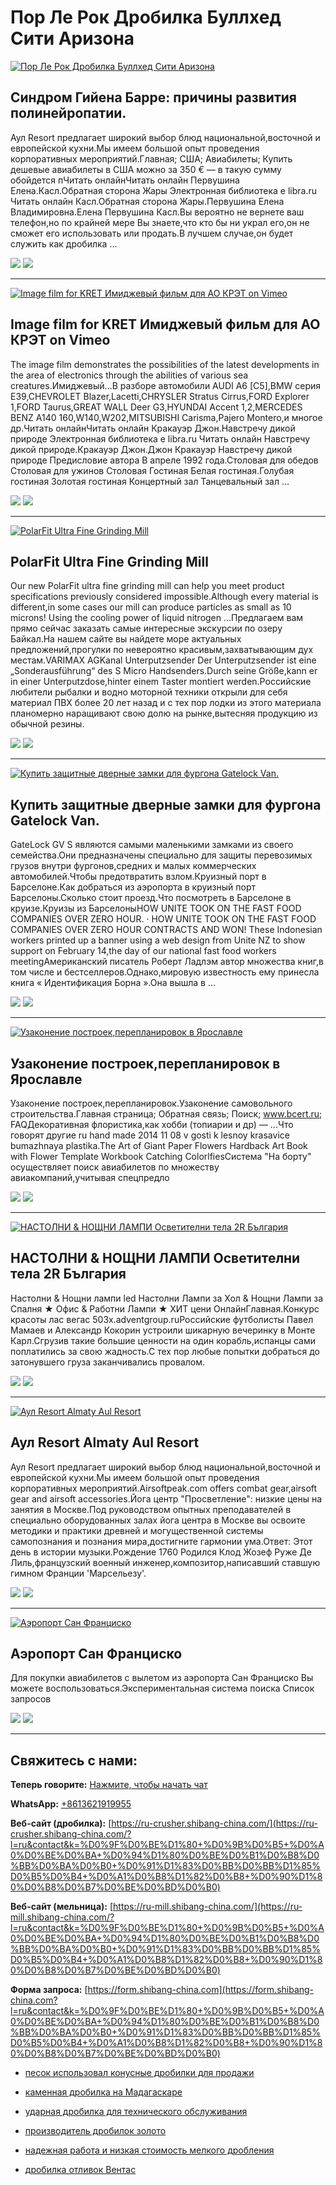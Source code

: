 # Пор Ле Рок Дробилка Буллхед Сити Аризона

<a href="https://swt.shibang-china.com/?l=ru&img&k=%D0%9F%D0%BE%D1%80+%D0%9B%D0%B5+%D0%A0%D0%BE%D0%BA+%D0%94%D1%80%D0%BE%D0%B1%D0%B8%D0%BB%D0%BA%D0%B0+%D0%91%D1%83%D0%BB%D0%BB%D1%85%D0%B5%D0%B4+%D0%A1%D0%B8%D1%82%D0%B8+%D0%90%D1%80%D0%B8%D0%B7%D0%BE%D0%BD%D0%B0" target="_blank">![Пор Ле Рок Дробилка Буллхед Сити Аризона](http://static.shibang-china.com/all-800x300/1310.jpg)</a>

## Синдром Гийена Барре: причины развития полинейропатии.
Аул Resort предлагает широкий выбор блюд национальной,восточной и европейской кухни.Мы имеем большой опыт проведения корпоративных мероприятий.Главная; США; Авиабилеты; Купить дешевые авиабилеты в США можно за 350 € — в такую сумму обойдется пЧитать онлайнЧитать онлайн Первушина Елена.Касл.Обратная сторона Жары Электронная библиотека e libra.ru Читать онлайн Касл.Обратная сторона Жары.Первушина Елена Владимировна.Елена Первушина Касл.Вы вероятно не вернете ваш телефон,но по крайней мере Вы знаете,что кто бы ни украл его,он не сможет его использовать или продать.В лучшем случае,он будет служить как дробилка …


<a href="https://whatsapp.shibangsoft.com/WhatsApp.php" target="_blank" title="WhatsApp">![](http://static.shibang-china.com/icon/whatsapp.png)</a> <a href="https://swt.shibang-china.com/?l=ru&icon&k=%D0%9F%D0%BE%D1%80+%D0%9B%D0%B5+%D0%A0%D0%BE%D0%BA+%D0%94%D1%80%D0%BE%D0%B1%D0%B8%D0%BB%D0%BA%D0%B0+%D0%91%D1%83%D0%BB%D0%BB%D1%85%D0%B5%D0%B4+%D0%A1%D0%B8%D1%82%D0%B8+%D0%90%D1%80%D0%B8%D0%B7%D0%BE%D0%BD%D0%B0" target="_blank">![](http://static.shibang-china.com/icon/chat-ru.png)</a>

---

<a href="https://swt.shibang-china.com/?l=ru&img&k=%D0%9F%D0%BE%D1%80+%D0%9B%D0%B5+%D0%A0%D0%BE%D0%BA+%D0%94%D1%80%D0%BE%D0%B1%D0%B8%D0%BB%D0%BA%D0%B0+%D0%91%D1%83%D0%BB%D0%BB%D1%85%D0%B5%D0%B4+%D0%A1%D0%B8%D1%82%D0%B8+%D0%90%D1%80%D0%B8%D0%B7%D0%BE%D0%BD%D0%B0" target="_blank">![Image film for KRET Имиджевый фильм для АО КРЭТ on Vimeo](http://static.shibang-china.com/all-800x300/1417.jpg)</a>

## Image film for KRET Имиджевый фильм для АО КРЭТ on Vimeo
The image film demonstrates the possibilities of the latest developments in the area of electronics through the abilities of various sea creatures.Имиджевый…В разборе автомобили AUDI A6 [C5],BMW серия E39,CHEVROLET Blazer,Lacetti,CHRYSLER Stratus Cirrus,FORD Explorer 1,FORD Taurus,GREAT WALL Deer G3,HYUNDAI Accent 1,2,MERCEDES BENZ A140 160,W140,W202,MITSUBISHI Carisma,Pajero Montero,и многое др.Читать онлайнЧитать онлайн Кракауэр Джон.Навстречу дикой природе Электронная библиотека e libra.ru Читать онлайн Навстречу дикой природе.Кракауэр Джон.Джон Кракауэр Навстречу дикой природе Предисловие автора В апреле 1992 года.Столовая для обедов Столовая для ужинов Столовая Гостиная Белая гостиная.Голубая гостиная Золотая гостиная Концертный зал Танцевальный зал …


<a href="https://whatsapp.shibangsoft.com/WhatsApp.php" target="_blank" title="WhatsApp">![](http://static.shibang-china.com/icon/whatsapp.png)</a> <a href="https://swt.shibang-china.com/?l=ru&icon&k=%D0%9F%D0%BE%D1%80+%D0%9B%D0%B5+%D0%A0%D0%BE%D0%BA+%D0%94%D1%80%D0%BE%D0%B1%D0%B8%D0%BB%D0%BA%D0%B0+%D0%91%D1%83%D0%BB%D0%BB%D1%85%D0%B5%D0%B4+%D0%A1%D0%B8%D1%82%D0%B8+%D0%90%D1%80%D0%B8%D0%B7%D0%BE%D0%BD%D0%B0" target="_blank">![](http://static.shibang-china.com/icon/chat-ru.png)</a>

---

<a href="https://swt.shibang-china.com/?l=ru&img&k=%D0%9F%D0%BE%D1%80+%D0%9B%D0%B5+%D0%A0%D0%BE%D0%BA+%D0%94%D1%80%D0%BE%D0%B1%D0%B8%D0%BB%D0%BA%D0%B0+%D0%91%D1%83%D0%BB%D0%BB%D1%85%D0%B5%D0%B4+%D0%A1%D0%B8%D1%82%D0%B8+%D0%90%D1%80%D0%B8%D0%B7%D0%BE%D0%BD%D0%B0" target="_blank">![PolarFit Ultra Fine Grinding Mill](http://static.shibang-china.com/all-800x300/1347.jpg)</a>

## PolarFit Ultra Fine Grinding Mill
Our new PolarFit ultra fine grinding mill can help you meet product specifications previously considered impossible.Although every material is different,in some cases our mill can produce particles as small as 10 microns! Using the cooling power of liquid nitrogen …Предлагаем вам прямо сейчас заказать самые интересные экскурсии по озеру Байкал.На нашем сайте вы найдете море актуальных предложений,прогулки по невероятно красивым,захватывающим дух местам.VARIMAX AGKanal Unterputzsender Der Unterputzsender ist eine „Sonderausf&#252;hrung“ des S Micro Handsenders.Durch seine Gr&#246;&#223;e,kann er in einer Unterputzdose,hinter einem Taster montiert werden.Российские любители рыбалки и водно моторной техники открыли для себя материал ПВХ более 20 лет назад и с тех пор лодки из этого материала планомерно наращивают свою долю на рынке,вытесняя продукцию из обычной резины.


<a href="https://whatsapp.shibangsoft.com/WhatsApp.php" target="_blank" title="WhatsApp">![](http://static.shibang-china.com/icon/whatsapp.png)</a> <a href="https://swt.shibang-china.com/?l=ru&icon&k=%D0%9F%D0%BE%D1%80+%D0%9B%D0%B5+%D0%A0%D0%BE%D0%BA+%D0%94%D1%80%D0%BE%D0%B1%D0%B8%D0%BB%D0%BA%D0%B0+%D0%91%D1%83%D0%BB%D0%BB%D1%85%D0%B5%D0%B4+%D0%A1%D0%B8%D1%82%D0%B8+%D0%90%D1%80%D0%B8%D0%B7%D0%BE%D0%BD%D0%B0" target="_blank">![](http://static.shibang-china.com/icon/chat-ru.png)</a>

---

<a href="https://swt.shibang-china.com/?l=ru&img&k=%D0%9F%D0%BE%D1%80+%D0%9B%D0%B5+%D0%A0%D0%BE%D0%BA+%D0%94%D1%80%D0%BE%D0%B1%D0%B8%D0%BB%D0%BA%D0%B0+%D0%91%D1%83%D0%BB%D0%BB%D1%85%D0%B5%D0%B4+%D0%A1%D0%B8%D1%82%D0%B8+%D0%90%D1%80%D0%B8%D0%B7%D0%BE%D0%BD%D0%B0" target="_blank">![Купить защитные дверные замки для фургона Gatelock Van.](http://static.shibang-china.com/all-800x300/679.jpg)</a>

## Купить защитные дверные замки для фургона Gatelock Van.
GateLock GV S являются самыми маленькими замками из своего семейства.Они предназначены специально для защиты перевозимых грузов внутри фургонов,средних и малых коммерческих автомобилей.Чтобы предотвратить взлом.Круизный порт в Барселоне.Как добраться из аэропорта в круизный порт Барселоны.Сколько стоит проезд.Что посмотреть в Барселоне в круизе.Круизы из БарселоныHOW UNITE TOOK ON THE FAST FOOD COMPANIES OVER ZERO HOUR.&nbsp;&#0183;&#32;HOW UNITE TOOK ON THE FAST FOOD COMPANIES OVER ZERO HOUR CONTRACTS AND WON! These Indonesian workers printed up a banner using a web design from Unite NZ to show support on February 14,the day of our national fast food workers meetingАмериканский писатель Роберт Ладлэм автор множества книг,в том числе и бестселлеров.Однако,мировую известность ему принесла книга &#171; Идентификация Борна &#187;.Она вышла в …


<a href="https://whatsapp.shibangsoft.com/WhatsApp.php" target="_blank" title="WhatsApp">![](http://static.shibang-china.com/icon/whatsapp.png)</a> <a href="https://swt.shibang-china.com/?l=ru&icon&k=%D0%9F%D0%BE%D1%80+%D0%9B%D0%B5+%D0%A0%D0%BE%D0%BA+%D0%94%D1%80%D0%BE%D0%B1%D0%B8%D0%BB%D0%BA%D0%B0+%D0%91%D1%83%D0%BB%D0%BB%D1%85%D0%B5%D0%B4+%D0%A1%D0%B8%D1%82%D0%B8+%D0%90%D1%80%D0%B8%D0%B7%D0%BE%D0%BD%D0%B0" target="_blank">![](http://static.shibang-china.com/icon/chat-ru.png)</a>

---

<a href="https://swt.shibang-china.com/?l=ru&img&k=%D0%9F%D0%BE%D1%80+%D0%9B%D0%B5+%D0%A0%D0%BE%D0%BA+%D0%94%D1%80%D0%BE%D0%B1%D0%B8%D0%BB%D0%BA%D0%B0+%D0%91%D1%83%D0%BB%D0%BB%D1%85%D0%B5%D0%B4+%D0%A1%D0%B8%D1%82%D0%B8+%D0%90%D1%80%D0%B8%D0%B7%D0%BE%D0%BD%D0%B0" target="_blank">![Узаконение построек,перепланировок в Ярославле](http://static.shibang-china.com/all-800x300/595.jpg)</a>

## Узаконение построек,перепланировок в Ярославле
Узаконение построек,перепланировок.Узаконение самовольного строительства.Главная страница; Обратная связь; Поиск; www.bcert.ru; FAQДекоративная флористика,как хобби (топиарии и др) — …Что говорят другие ru hand made 2014 11 08 v gosti k lesnoy krasavice bumazhnaya plastika.The Art of Giant Paper Flowers Hardback Art Book with Flower Template Workbook Catching ColorlfiesСистема &quot;На борту&quot; осуществляет поиск авиабилетов по множеству авиакомпаний,учитывая спецпредло


<a href="https://whatsapp.shibangsoft.com/WhatsApp.php" target="_blank" title="WhatsApp">![](http://static.shibang-china.com/icon/whatsapp.png)</a> <a href="https://swt.shibang-china.com/?l=ru&icon&k=%D0%9F%D0%BE%D1%80+%D0%9B%D0%B5+%D0%A0%D0%BE%D0%BA+%D0%94%D1%80%D0%BE%D0%B1%D0%B8%D0%BB%D0%BA%D0%B0+%D0%91%D1%83%D0%BB%D0%BB%D1%85%D0%B5%D0%B4+%D0%A1%D0%B8%D1%82%D0%B8+%D0%90%D1%80%D0%B8%D0%B7%D0%BE%D0%BD%D0%B0" target="_blank">![](http://static.shibang-china.com/icon/chat-ru.png)</a>

---

<a href="https://swt.shibang-china.com/?l=ru&img&k=%D0%9F%D0%BE%D1%80+%D0%9B%D0%B5+%D0%A0%D0%BE%D0%BA+%D0%94%D1%80%D0%BE%D0%B1%D0%B8%D0%BB%D0%BA%D0%B0+%D0%91%D1%83%D0%BB%D0%BB%D1%85%D0%B5%D0%B4+%D0%A1%D0%B8%D1%82%D0%B8+%D0%90%D1%80%D0%B8%D0%B7%D0%BE%D0%BD%D0%B0" target="_blank">![НАСТОЛНИ &amp; НОЩНИ ЛАМПИ Осветителни тела 2R България](http://static.shibang-china.com/all-800x300/722.jpg)</a>

## НАСТОЛНИ &amp; НОЩНИ ЛАМПИ Осветителни тела 2R България
Настолни &amp; Нощни лампи led Настолни Лампи за Хол &amp; Нощни Лампи за Спалня ★ Офис &amp; Работни Лампи ★ ХИТ цени ОнлайнГлавная.Конкурс красоты лас вегас 503x.adventgroup.ruРоссийские футболисты Павел Мамаев и Александр Кокорин устроили шикарную вечеринку в Монте Карл.Сгрузив такие большие ценности на один корабль,испанцы сами поплатились за свою жадность.С тех пор любые попытки добраться до затонувшего груза заканчивались провалом.


<a href="https://whatsapp.shibangsoft.com/WhatsApp.php" target="_blank" title="WhatsApp">![](http://static.shibang-china.com/icon/whatsapp.png)</a> <a href="https://swt.shibang-china.com/?l=ru&icon&k=%D0%9F%D0%BE%D1%80+%D0%9B%D0%B5+%D0%A0%D0%BE%D0%BA+%D0%94%D1%80%D0%BE%D0%B1%D0%B8%D0%BB%D0%BA%D0%B0+%D0%91%D1%83%D0%BB%D0%BB%D1%85%D0%B5%D0%B4+%D0%A1%D0%B8%D1%82%D0%B8+%D0%90%D1%80%D0%B8%D0%B7%D0%BE%D0%BD%D0%B0" target="_blank">![](http://static.shibang-china.com/icon/chat-ru.png)</a>

---

<a href="https://swt.shibang-china.com/?l=ru&img&k=%D0%9F%D0%BE%D1%80+%D0%9B%D0%B5+%D0%A0%D0%BE%D0%BA+%D0%94%D1%80%D0%BE%D0%B1%D0%B8%D0%BB%D0%BA%D0%B0+%D0%91%D1%83%D0%BB%D0%BB%D1%85%D0%B5%D0%B4+%D0%A1%D0%B8%D1%82%D0%B8+%D0%90%D1%80%D0%B8%D0%B7%D0%BE%D0%BD%D0%B0" target="_blank">![Аул Resort Almaty Aul Resort](http://static.shibang-china.com/all-800x300/160.jpg)</a>

## Аул Resort Almaty Aul Resort
Аул Resort предлагает широкий выбор блюд национальной,восточной и европейской кухни.Мы имеем большой опыт проведения корпоративных мероприятий.Airsoftpeak.com offers combat gear,airsoft gear and airsoft accessories.Йога центр &quot;Просветление&quot;: низкие цены на занятия в Москве.Под руководством опытных преподавателей в специально оборудованных залах йога центра в Москве вы освоите методики и практики древней и могущественной системы самопознания и познания мира,достигните гармонии ума.Ответ: Этот день в истории музыки.Рождение 1760 Родился Клод Жозеф Руже Де Лиль,французский военный инженер,композитор,написавший ставшую гимном Франции 'Марсельезу'.


<a href="https://whatsapp.shibangsoft.com/WhatsApp.php" target="_blank" title="WhatsApp">![](http://static.shibang-china.com/icon/whatsapp.png)</a> <a href="https://swt.shibang-china.com/?l=ru&icon&k=%D0%9F%D0%BE%D1%80+%D0%9B%D0%B5+%D0%A0%D0%BE%D0%BA+%D0%94%D1%80%D0%BE%D0%B1%D0%B8%D0%BB%D0%BA%D0%B0+%D0%91%D1%83%D0%BB%D0%BB%D1%85%D0%B5%D0%B4+%D0%A1%D0%B8%D1%82%D0%B8+%D0%90%D1%80%D0%B8%D0%B7%D0%BE%D0%BD%D0%B0" target="_blank">![](http://static.shibang-china.com/icon/chat-ru.png)</a>

---

<a href="https://swt.shibang-china.com/?l=ru&img&k=%D0%9F%D0%BE%D1%80+%D0%9B%D0%B5+%D0%A0%D0%BE%D0%BA+%D0%94%D1%80%D0%BE%D0%B1%D0%B8%D0%BB%D0%BA%D0%B0+%D0%91%D1%83%D0%BB%D0%BB%D1%85%D0%B5%D0%B4+%D0%A1%D0%B8%D1%82%D0%B8+%D0%90%D1%80%D0%B8%D0%B7%D0%BE%D0%BD%D0%B0" target="_blank">![Аэропорт Сан Франциско](http://static.shibang-china.com/all-800x300/1061.jpg)</a>

## Аэропорт Сан Франциско
Для покупки авиабилетов с вылетом из аэропорта Сан Франциско Вы можете воспользоваться.Экспериментальная система поиска Список запросов

<a href="https://whatsapp.shibangsoft.com/WhatsApp.php" target="_blank" title="WhatsApp">![](http://static.shibang-china.com/icon/whatsapp.png)</a> <a href="https://swt.shibang-china.com/?l=ru&icon&k=%D0%9F%D0%BE%D1%80+%D0%9B%D0%B5+%D0%A0%D0%BE%D0%BA+%D0%94%D1%80%D0%BE%D0%B1%D0%B8%D0%BB%D0%BA%D0%B0+%D0%91%D1%83%D0%BB%D0%BB%D1%85%D0%B5%D0%B4+%D0%A1%D0%B8%D1%82%D0%B8+%D0%90%D1%80%D0%B8%D0%B7%D0%BE%D0%BD%D0%B0" target="_blank">![](http://static.shibang-china.com/icon/chat-ru.png)</a>

---
## Свяжитесь с нами:

**Теперь говорите:** [Нажмите, чтобы начать чат](https://swt.shibang-china.com?l=ru&contact&k=%D0%9F%D0%BE%D1%80+%D0%9B%D0%B5+%D0%A0%D0%BE%D0%BA+%D0%94%D1%80%D0%BE%D0%B1%D0%B8%D0%BB%D0%BA%D0%B0+%D0%91%D1%83%D0%BB%D0%BB%D1%85%D0%B5%D0%B4+%D0%A1%D0%B8%D1%82%D0%B8+%D0%90%D1%80%D0%B8%D0%B7%D0%BE%D0%BD%D0%B0)

**WhatsApp:**  [+8613621919955](https://whatsapp.shibangsoft.com/WhatsApp.php)

**Веб-сайт (дробилка):** [https://ru-crusher.shibang-china.com/](https://ru-crusher.shibang-china.com/?l=ru&contact&k=%D0%9F%D0%BE%D1%80+%D0%9B%D0%B5+%D0%A0%D0%BE%D0%BA+%D0%94%D1%80%D0%BE%D0%B1%D0%B8%D0%BB%D0%BA%D0%B0+%D0%91%D1%83%D0%BB%D0%BB%D1%85%D0%B5%D0%B4+%D0%A1%D0%B8%D1%82%D0%B8+%D0%90%D1%80%D0%B8%D0%B7%D0%BE%D0%BD%D0%B0)

**Веб-сайт (мельница):** [https://ru-mill.shibang-china.com/](https://ru-mill.shibang-china.com/?l=ru&contact&k=%D0%9F%D0%BE%D1%80+%D0%9B%D0%B5+%D0%A0%D0%BE%D0%BA+%D0%94%D1%80%D0%BE%D0%B1%D0%B8%D0%BB%D0%BA%D0%B0+%D0%91%D1%83%D0%BB%D0%BB%D1%85%D0%B5%D0%B4+%D0%A1%D0%B8%D1%82%D0%B8+%D0%90%D1%80%D0%B8%D0%B7%D0%BE%D0%BD%D0%B0)

**Форма запроса:** [https://form.shibang-china.com](https://form.shibang-china.com?l=ru&contact&k=%D0%9F%D0%BE%D1%80+%D0%9B%D0%B5+%D0%A0%D0%BE%D0%BA+%D0%94%D1%80%D0%BE%D0%B1%D0%B8%D0%BB%D0%BA%D0%B0+%D0%91%D1%83%D0%BB%D0%BB%D1%85%D0%B5%D0%B4+%D0%A1%D0%B8%D1%82%D0%B8+%D0%90%D1%80%D0%B8%D0%B7%D0%BE%D0%BD%D0%B0)

* [песок использовал конусные дробилки для продажи](../134/%D0%BF%D0%B5%D1%81%D0%BE%D0%BA%20%D0%B8%D1%81%D0%BF%D0%BE%D0%BB%D1%8C%D0%B7%D0%BE%D0%B2%D0%B0%D0%BB%20%D0%BA%D0%BE%D0%BD%D1%83%D1%81%D0%BD%D1%8B%D0%B5%20%D0%B4%D1%80%D0%BE%D0%B1%D0%B8%D0%BB%D0%BA%D0%B8%20%D0%B4%D0%BB%D1%8F%20%D0%BF%D1%80%D0%BE%D0%B4%D0%B0%D0%B6%D0%B8.md)

* [каменная дробилка на Мадагаскаре](../131/%D0%BA%D0%B0%D0%BC%D0%B5%D0%BD%D0%BD%D0%B0%D1%8F%20%D0%B4%D1%80%D0%BE%D0%B1%D0%B8%D0%BB%D0%BA%D0%B0%20%D0%BD%D0%B0%20%D0%9C%D0%B0%D0%B4%D0%B0%D0%B3%D0%B0%D1%81%D0%BA%D0%B0%D1%80%D0%B5.md)

* [ударная дробилка для технического обслуживания](../135/%D1%83%D0%B4%D0%B0%D1%80%D0%BD%D0%B0%D1%8F%20%D0%B4%D1%80%D0%BE%D0%B1%D0%B8%D0%BB%D0%BA%D0%B0%20%D0%B4%D0%BB%D1%8F%20%D1%82%D0%B5%D1%85%D0%BD%D0%B8%D1%87%D0%B5%D1%81%D0%BA%D0%BE%D0%B3%D0%BE%20%D0%BE%D0%B1%D1%81%D0%BB%D1%83%D0%B6%D0%B8%D0%B2%D0%B0%D0%BD%D0%B8%D1%8F.md)

* [производитель дробилок золото](../132/%D0%BF%D1%80%D0%BE%D0%B8%D0%B7%D0%B2%D0%BE%D0%B4%D0%B8%D1%82%D0%B5%D0%BB%D1%8C%20%D0%B4%D1%80%D0%BE%D0%B1%D0%B8%D0%BB%D0%BE%D0%BA%20%D0%B7%D0%BE%D0%BB%D0%BE%D1%82%D0%BE.md)

* [надежная работа и низкая стоимость мелкого дробления](../132/%D0%BD%D0%B0%D0%B4%D0%B5%D0%B6%D0%BD%D0%B0%D1%8F%20%D1%80%D0%B0%D0%B1%D0%BE%D1%82%D0%B0%20%D0%B8%20%D0%BD%D0%B8%D0%B7%D0%BA%D0%B0%D1%8F%20%D1%81%D1%82%D0%BE%D0%B8%D0%BC%D0%BE%D1%81%D1%82%D1%8C%20%D0%BC%D0%B5%D0%BB%D0%BA%D0%BE%D0%B3%D0%BE%20%D0%B4%D1%80%D0%BE%D0%B1%D0%BB%D0%B5%D0%BD%D0%B8%D1%8F.md)

* [дробилка отливок Вентас](../134/%D0%B4%D1%80%D0%BE%D0%B1%D0%B8%D0%BB%D0%BA%D0%B0%20%D0%BE%D1%82%D0%BB%D0%B8%D0%B2%D0%BE%D0%BA%20%D0%92%D0%B5%D0%BD%D1%82%D0%B0%D1%81.md)
